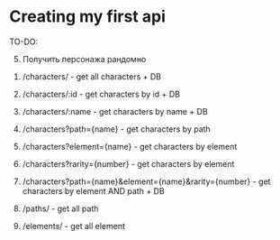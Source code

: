 # Creating my first api

TO-DO:

5. Получить персонажа рандомно

1) /characters/ - get all characters + DB
2) /characters/:id - get characters by id + DB
3) /characters/:name - get characters by name + DB
4) /characters?path={name} - get characters by path 
5) /characters?element={name} - get characters by element 
5) /characters?rarity={number} - get characters by element 
6) /characters?path={name}&element={name}&rarity={number} - get characters by element AND path + DB

1) /paths/ - get all path 
2) /elements/ - get all element